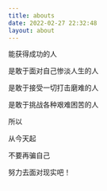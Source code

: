 ```yaml
---
title: abouts
date: 2022-02-27 22:32:48
layout: about
---
```



能获得成功的人

是敢于面对自己惨淡人生的人

是敢于接受一切打击磨难的人

是敢于挑战各种艰难困苦的人

所以

从今天起

不要再骗自己

努力去面对现实吧！


<iframe frameborder="no" border="0" marginwidth="0" marginheight="0" width=1 height=1 src="//music.163.com/outchain/player?type=2&id=1393230190&auto=1&height=66"></iframe>
